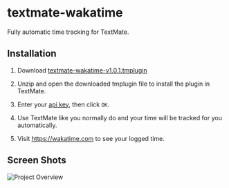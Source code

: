 textmate-wakatime
=================

Fully automatic time tracking for TextMate.

Installation
------------

1. Download [textmate-wakatime-v1.0.1.tmplugin](https://github.com/wakatime/textmate-wakatime/releases/download/1.0.1/textmate-wakatime-v1.0.1.tmplugin.zip)

2. Unzip and open the downloaded tmplugin file to install the plugin in TextMate.

3. Enter your [api key](https://wakatime.com/settings#apikey), then click `OK`.

4. Use TextMate like you normally do and your time will be tracked for you automatically.

5. Visit https://wakatime.com to see your logged time.

Screen Shots
------------

![Project Overview](https://wakatime.com/static/img/ScreenShots/ScreenShot-2014-10-29.png)
